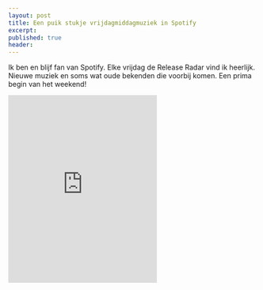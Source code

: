 ```yaml
---
layout: post
title: Een puik stukje vrijdagmiddagmuziek in Spotify
excerpt:
published: true
header:
---
```

Ik ben en blijf fan van Spotify. Elke vrijdag de Release Radar vind ik heerlijk. Nieuwe muziek en soms wat oude bekenden die voorbij komen. Een prima begin van het weekend!

<iframe src="https://open.spotify.com/embed/album/2Pt3V55HXsI2FLmKU8j3Vl" width="300" height="380" frameborder="0" allowtransparency="true"></iframe>